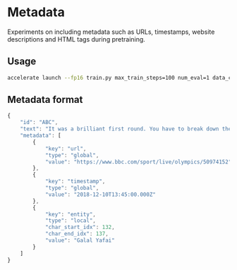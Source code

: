 # Metadata
Experiments on including metadata such as URLs, timestamps, website descriptions and HTML tags during pretraining.

## Usage

```sh
accelerate launch --fp16 train.py max_train_steps=100 num_eval=1 data_config.per_device_eval_batch_size=4
```

## Metadata format

```javascript
{
    "id": "ABC",
    "text": "It was a brilliant first round. You have to break down the Cuban's rhythm you can't let them get into rhythm. The risk with that is Yafai has got to go him.",
    "metadata": [
        {
            "key": "url",
            "type": "global",
            "value": "https://www.bbc.com/sport/live/olympics/50974152"
        },
        {
            "key": "timestamp",
            "type": "global",
            "value": "2018-12-10T13:45:00.000Z"
        },
        {
            "key": "entity",
            "type": "local",
            "char_start_idx": 132,
            "char_end_idx": 137,
            "value": "Galal Yafai"
        }
    ]
}
```
